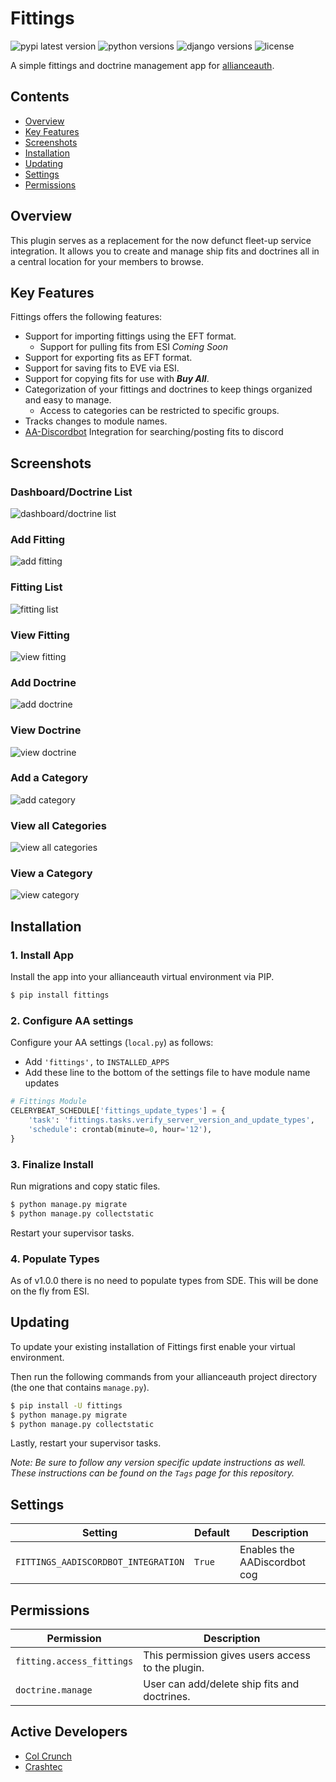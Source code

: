 # Fittings
![pypi latest version](https://img.shields.io/pypi/v/fittings?label=latest)
![python versions](https://img.shields.io/pypi/pyversions/fittings)
![django versions](https://img.shields.io/pypi/djversions/fittings?label=django)
![license](https://img.shields.io/pypi/l/fittings?color=green)

A simple fittings and doctrine management app for [allianceauth](https://gitlab.com/allianceauth/allianceauth).

## Contents

- [Overview](#overview)
- [Key Features](#key-features)
- [Screenshots](#screenshots)
- [Installation](#installation)
- [Updating](#updating)
- [Settings](#settings)
- [Permissions](#permissions)


## Overview
This plugin serves as a replacement for the now defunct fleet-up service integration. It allows you to create and manage ship fits and doctrines all in a 
central location for your members to browse.

## Key Features
Fittings offers the following features:

* Support for importing fittings using the EFT format. 
  * Support for pulling fits from ESI *Coming Soon*
* Support for exporting fits as EFT format.
* Support for saving fits to EVE via ESI.
* Support for copying fits for use with ***Buy All***.
* Categorization of your fittings and doctrines to keep things organized
and easy to manage.
  * Access to categories can be restricted to specific groups.
* Tracks changes to module names.
* [AA-Discordbot](https://github.com/pvyParts/allianceauth-discordbot) Integration for searching/posting fits to discord

## Screenshots

### Dashboard/Doctrine List
![dashboard/doctrine list](https://i.imgur.com/AUla6oR.png)

### Add Fitting
![add fitting](https://i.imgur.com/09Ht3Zy.png)

### Fitting List
![fitting list](https://i.imgur.com/JTyaot7.png)

### View Fitting
![view fitting](https://i.imgur.com/3H2PgXC.png)

### Add Doctrine
![add doctrine](https://i.imgur.com/WWSJHmb.png)

### View Doctrine
![view doctrine](https://i.imgur.com/9IJN3jt.png)

### Add a Category
![add category](https://i.imgur.com/0ytpF66.png)

### View all Categories
![view all categories](https://i.imgur.com/kRyr34p.png)

### View a Category
![view category](https://i.imgur.com/hs7DDqp.png)

## Installation
### 1. Install App
Install the app into your allianceauth virtual environment via PIP.

```bash
$ pip install fittings 
```

### 2. Configure AA settings

Configure your AA settings (`local.py`) as follows:

- Add `'fittings',` to `INSTALLED_APPS`
- Add these line to the bottom of the settings file to have module name updates

```python
# Fittings Module
CELERYBEAT_SCHEDULE['fittings_update_types'] = {
    'task': 'fittings.tasks.verify_server_version_and_update_types',
    'schedule': crontab(minute=0, hour='12'),
}
```
### 3. Finalize Install
Run migrations and copy static files. 

```bash
$ python manage.py migrate
$ python manage.py collectstatic
```

Restart your supervisor tasks.

### 4. Populate Types
As of v1.0.0 there is no need to populate types from SDE. This will be done on the fly from
ESI. 

## Updating
To update your existing installation of Fittings first enable your virtual environment.

Then run the following commands from your allianceauth project directory (the one that contains `manage.py`).

```bash
$ pip install -U fittings
$ python manage.py migrate
$ python manage.py collectstatic
```

Lastly, restart your supervisor tasks.

*Note: Be sure to follow any version specific update instructions as well. These instructions can be found on the `Tags` page for this repository.*

## Settings
Setting | Default | Description
--- | --- | ---
`FITTINGS_AADISCORDBOT_INTEGRATION` | `True` | Enables the AADiscordbot cog

## Permissions

Permission | Description
-- | --
`fitting.access_fittings` | This permission gives users access to the plugin.
`doctrine.manage` | User can add/delete ship fits and doctrines.

## Active Developers
* [Col Crunch](http://gitlab.com/colcrunch)
* [Crashtec](https://gitlab.com/huideaki)